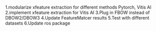1.modularize xfeature extraction for different methods Pytorch, Vitis AI
2.implement xfeature extraction for Vitis AI
3.Plug in FBOW instead of DBOW2/DBOW3
4.Update FeatureMatcer results
5.Test with different datasets
6.Update ros package 
